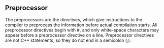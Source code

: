 ## Preprocessor

The preprocessors are the directives, which give instructions to the compiler to preprocess the information before actual compilation starts.
All preprocessor directives begin with #, and only white-space characters may appear before a preprocessor directive on a line. Preprocessor directives are not C++ statements, so they do not end in a semicolon (;).
